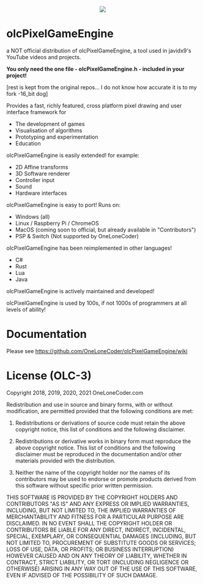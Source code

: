 <p align="center">
  <a href="https://discord.gg/WhwHUMV"> <img src="https://img.shields.io/discord/380484403458998276?logo=discord"> </a>
</p>

# olcPixelGameEngine
a NOT official distribution of olcPixelGameEngine, a tool used in javidx9's YouTube videos and projects.

**You only need the one file - olcPixelGameEngine.h - included in your project!**

[rest is kept from the original repos... I do not know how accurate it is to my fork -16_bit dog]

Provides a fast, richly featured, cross platform pixel drawing and user interface framework for
 * The development of games
 * Visualisation of algorithms
 * Prototyping and experimentation
 * Education

olcPixelGameEngine is easily extended! for example:
 * 2D Affine transforms
 * 3D Software renderer
 * Controller input
 * Sound
 * Hardware interfaces
 
olcPixelGameEngine is easy to port! Runs on:
 * Windows (all)
 * Linux / Raspberry Pi / ChromeOS
 * MacOS (coming soon to official, but already available in "Contributors")
 * PSP & Switch (Not supported by OneLoneCoder)
 
olcPixelGameEngine has been reimplemented in other languages!
 * C#
 * Rust
 * Lua
 * Java
  
olcPixelGameEngine is actively maintained and developed!

olcPixelGameEngine is used by 100s, if not 1000s of programmers at all levels of ability!


# Documentation
Please see https://github.com/OneLoneCoder/olcPixelGameEngine/wiki

# License (OLC-3)

Copyright 2018, 2019, 2020, 2021 OneLoneCoder.com

Redistribution and use in source and binary forms, with or without 
modification, are permitted provided that the following conditions 
are met:

1. Redistributions or derivations of source code must retain the above 
   copyright notice, this list of conditions and the following disclaimer.

2. Redistributions or derivative works in binary form must reproduce 
   the above copyright notice. This list of conditions and the following 
   disclaimer must be reproduced in the documentation and/or other 
   materials provided with the distribution.

3. Neither the name of the copyright holder nor the names of its 
   contributors may be used to endorse or promote products derived 
   from this software without specific prior written permission.
    
THIS SOFTWARE IS PROVIDED BY THE COPYRIGHT HOLDERS AND CONTRIBUTORS 
"AS IS" AND ANY EXPRESS OR IMPLIED WARRANTIES, INCLUDING, BUT NOT 
LIMITED TO, THE IMPLIED WARRANTIES OF MERCHANTABILITY AND FITNESS FOR 
A PARTICULAR PURPOSE ARE DISCLAIMED. IN NO EVENT SHALL THE COPYRIGHT 
HOLDER OR CONTRIBUTORS BE LIABLE FOR ANY DIRECT, INDIRECT, INCIDENTAL, 
SPECIAL, EXEMPLARY, OR CONSEQUENTIAL DAMAGES (INCLUDING, BUT NOT 
LIMITED TO, PROCUREMENT OF SUBSTITUTE GOODS OR SERVICES; LOSS OF USE, 
DATA, OR PROFITS; OR BUSINESS INTERRUPTION) HOWEVER CAUSED AND ON ANY 
THEORY OF LIABILITY, WHETHER IN CONTRACT, STRICT LIABILITY, OR TORT 
(INCLUDING NEGLIGENCE OR OTHERWISE) ARISING IN ANY WAY OUT OF THE USE
OF THIS SOFTWARE, EVEN IF ADVISED OF THE POSSIBILITY OF SUCH DAMAGE.
